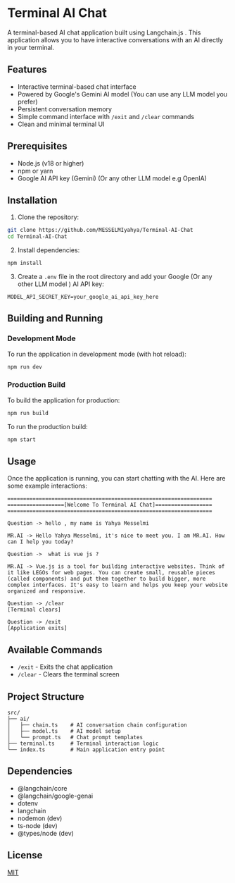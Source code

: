 # Terminal AI Chat

A terminal-based AI chat application built using Langchain.js . This application allows you to have interactive conversations with an AI directly in your terminal.

## Features

- Interactive terminal-based chat interface
- Powered by Google's Gemini AI model (You can use any LLM model you prefer)
- Persistent conversation memory
- Simple command interface with `/exit` and `/clear` commands
- Clean and minimal terminal UI

## Prerequisites

- Node.js (v18 or higher)
- npm or yarn
- Google AI API key (Gemini) (Or any other LLM model e.g OpenIA)

## Installation

1. Clone the repository:

```bash
git clone https://github.com/MESSELMIyahya/Terminal-AI-Chat
cd Terminal-AI-Chat
```

2. Install dependencies:

```bash
npm install
```

3. Create a `.env` file in the root directory and add your Google (Or any other LLM model ) AI API key:

```env
MODEL_API_SECRET_KEY=your_google_ai_api_key_here
```

## Building and Running

### Development Mode

To run the application in development mode (with hot reload):

```bash
npm run dev
```

### Production Build

To build the application for production:

```bash
npm run build
```

To run the production build:

```bash
npm start
```

## Usage

Once the application is running, you can start chatting with the AI. Here are some example interactions:

```
=================================================================
==================[Welcome To Terminal AI Chat]==================
=================================================================

Question -> hello , my name is Yahya Messelmi

MR.AI -> Hello Yahya Messelmi, it's nice to meet you. I am MR.AI. How can I help you today?

Question ->  what is vue js ?

MR.AI -> Vue.js is a tool for building interactive websites. Think of it like LEGOs for web pages. You can create small, reusable pieces (called components) and put them together to build bigger, more complex interfaces. It's easy to learn and helps you keep your website organized and responsive.

Question -> /clear
[Terminal clears]

Question -> /exit
[Application exits]
```

## Available Commands

- `/exit` - Exits the chat application
- `/clear` - Clears the terminal screen

## Project Structure

```
src/
├── ai/
│   ├── chain.ts    # AI conversation chain configuration
│   ├── model.ts    # AI model setup
│   └── prompt.ts   # Chat prompt templates
├── terminal.ts     # Terminal interaction logic
└── index.ts        # Main application entry point
```

## Dependencies

- @langchain/core
- @langchain/google-genai
- dotenv
- langchain
- nodemon (dev)
- ts-node (dev)
- @types/node (dev)

## License

[MIT](https://github.com/MESSELMIyahya/Terminal-AI-Chat/blob/main/LICENSE)
